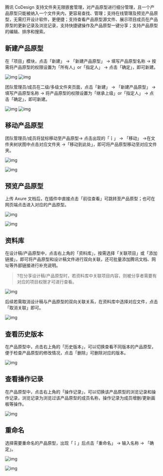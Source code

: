 

腾讯 CoDesign 支持文件夹无限嵌套管理，对产品原型进行细分管理，且一个产品原型只能被纳入一个文件夹内，更容易查找、管理；支持在线管理及预览产品原型，无需打开设计软件，更便捷；支持查看产品原型源文件、展示项目成员在产品原型的更新记录及浏览记录，支持快捷键操作及产品原型一键分享；支持产品原型的编辑、排序和搜索。

## 新建产品原型

在「项目」模块，点击「新建」 -> 「新建产品原型」 -> 填写产品原型名称 -> 按需将产品原型的权限设置为「所有人」or「指定人」 -> 点击「确定」，即可新建。

![img](https://cdn.codesign.qq.com/hcimages/20228/6d1926c2-eea2-4de5-be2b-7ecd239f255e.png)
![img](https://cdn.codesign.qq.com/hcimages/20228/9a1c4d75-be17-4ce3-a547-e2f654cfc09f.png)

团队管理员/成员在二级/多级文件夹页面，点击「新建」 -> 「新建产品原型」 -> 填写产品原型名称 -> 将产品原型的权限设置为「继承上级」or「指定人」 -> 点击「确定」，即可新建。

![img](https://cdn.codesign.qq.com/hcimages/20228/35460ca7-e28c-471c-997a-2f0ac76070f4.png)
![img](https://cdn.codesign.qq.com/hcimages/20228/04b0c9a8-14cd-4bcc-b091-e53ed8c17b7d.png)

## 移动产品原型

团队管理员/成员将鼠标移动至产品原型-> 点击出现的「┇」 -> 「移动」 ->在文件夹树状图中点击对应文件夹 ->「移动到此处」，即可将产品原型移动至对应文件夹。

![img](https://cdn.codesign.qq.com/hcimages/20228/1e3788bf-b632-468a-9ced-a8490948dbb0.png)

![img](https://cdn.codesign.qq.com/hcimages/20228/1ffee2be-a320-4c47-be21-a6f7f0a67578.png)

## 预览产品原型

上传 Axure 文档后，在插件中直接点击「前往查看」可跳转至产品原型；也可在网页端点击进入对应的产品原型。

![img](https://cdn.codesign.qq.com/hcimages/20228/038fa1ff-78fb-4bb8-8409-6fe4172090da.png)

![img](https://cdn.codesign.qq.com/hcimages/20228/2b8c829e-2019-406e-9b59-db3058228017.png)

## 资料库

在设计稿/产品原型中，点击右上角的「资料库」，按需选择「关联项目」或「添加链接」，即可将产品原型和设计稿文件进行双向关联，还可批量添加腾讯文档、网址等外部链接进行补充说明。

>?在分享设计稿/产品原型时，若资料库中关联项目内容，则被分享者需要有对应的项目权限才可进行查看。


![img](https://cdn.codesign.qq.com/hcimages/20229/168f5330-19e1-4636-a26b-a599040a7ae9.png)        

后续若需取消设计稿与产品原型的双向关联关系，在资料库中选择对应文件，点击「取消关联」即可。

![img](https://cdn.codesign.qq.com/hcimages/20229/63f477f4-0e6c-4611-97b1-a3d8c40fcb1a.png)        

## 查看历史版本

在产品原型中，点击右上角的「历史版本」，可以切换查看不同版本的产品原型，便于检查产品原型的修改情况，点击「删除」可删除对应的版本。

![img](https://cdn.codesign.qq.com/hcimages/20228/f3200d2e-d84d-4489-9d3d-a6d4c5109c55.png)

## 查看操作记录

在产品原型中，点击右上角的「操作记录」，可以切换该产品原型的浏览记录和操作记录，浏览记录为浏览过该产品原型的成员名称，操作记录为成员增删/更新画板等操作。

![img](https://cdn.codesign.qq.com/hcimages/20228/21e56a87-7996-44a6-a739-1cc06f5f2467.png)

## 重命名

选择需要重命名的产品原型，出现「┇」后点击「重命名」 -> 输入名称 -> 「确定」。

![img](https://cdn.codesign.qq.com/hcimages/20228/a8d88ea0-9295-4a30-8cca-6ed53fe6bf0c.png)

![img](https://cdn.codesign.qq.com/hcimages/20228/0f7576bf-d553-4dec-ae3a-ec8d33758617.png)
